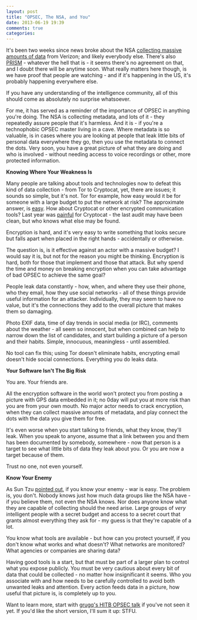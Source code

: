```yaml
---
layout: post
title: "OPSEC, The NSA, and You"
date: 2013-06-19 19:39
comments: true
categories: 
---
```


It's been two weeks since news broke about the NSA [collecting massive amounts of data](http://www.guardian.co.uk/world/2013/jun/06/nsa-phone-records-verizon-court-order) from Verizon; and likely everybody else. There's also [PRISM](http://www.guardian.co.uk/world/2013/jun/06/us-tech-giants-nsa-data) - whatever the hell that is - it seems there's no agreement on that, and I doubt there will be anytime soon. What really matters here though, is we have proof that people are watching - and if it's happening in the US, it's probably happening everywhere else.

If you have any understanding of the intelligence community, all of this should come as absolutely no surprise whatsoever.

For me, it has served as a reminder of the importance of OPSEC in anything you're doing. The NSA is collecting metadata, and lots of it - they repeatedly assure people that it's harmless. And it is - if you're a technophobic OPSEC master living in a cave. Where metadata is so valuable, is in cases where you are looking at people that leak little bits of personal data everywhere they go, then you use the metadata to connect the dots. Very soon, you have a great picture of what they are doing and who is involved - without needing access to voice recordings or other, more protected information.

**Knowing Where Your Weakness Is**

Many people are talking about tools and technologies now to defeat this kind of data collection - from Tor to Cryptocat, yet, there are issues; it sounds so simple, but it's not. Tor for example, how easy would it be for someone with a large budget to put the network at risk? The approximate answer, is [easy](http://grugq.github.io/blog/2013/06/10/good-luck-with-that/). How about Cryptocat or other encrypted communication tools? Last year was [painful](https://blog.crypto.cat/2012/11/security-update-our-first-full-audit/) for Cryptocat - the last audit may have been clean, but who knows what else may be found.

Encryption is hard, and it's very easy to write something that looks secure but falls apart when placed in the right hands - accidentally or otherwise.

The question is, is it effective against an actor with a massive budget? I would say it is, but not for the reason you might be thinking. Encryption is hard, both for those that implement and those that attack. But why spend the time and money on breaking encryption when you can take advantage of bad OPSEC to achieve the same goal?

People leak data constantly - how, when, and where they use their phone, who they email, how they use social networks - all of these things provide useful information for an attacker. Individually, they may seem to have no value, but it's the connections they add to the overall picture that makes them so damaging. 

Photo EXIF data, time of day trends in social media (or IRC), comments about the weather - all seem so innocent, but when combined can help to narrow down the list of candidates, and start building a picture of a person and their habits. Simple, innocuous, meaningless - until assembled.

No tool can fix this; using Tor doesn't eliminate habits, encrypting email doesn't hide social connections. Everything you do leaks data.

**Your Software Isn't The Big Risk**

You are. Your friends are. 

All the encryption software in the world won't protect you from posting a picture with GPS data embedded in it; no 0day will put you at more risk than you are from your own mouth. No major actor needs to crack encryption, when they can collect massive amounts of metadata, and play connect the dots with the data you give them for free.

It's even worse when you start talking to friends, what they know, they'll leak. When you speak to anyone, assume that a link between you and them has been documented by somebody, somewhere - now that person is a target to see what little bits of data they leak about you. Or you are now a target because of them.

Trust no one, not even yourself.

**Know Your Enemy**

As Sun Tzu [pointed out](https://en.wikipedia.org/wiki/The_Art_of_War), if you know your enemy - war is easy. The problem is, you don't. Nobody knows just how much data groups like the NSA have - if you believe them, not even the NSA knows. Nor does anyone know what they are capable of collecting should the need arise. Large groups of *very* intelligent people with a secret budget and access to a secret court that grants almost everything they ask for - my guess is that they're capable of a lot.

You know what tools are available - but how can you protect yourself, if you don't know what works and what doesn't? What networks are monitored? What agencies or companies are sharing data?

Having good tools is a start, but that must be part of a larger plan to control what you expose publicly. You must be very cautious about every bit of data that could be collected - no matter how insignificant it seems. Who you associate with and how needs to be carefully controlled to avoid both unwanted leaks and attention. Every action feeds data in a picture, how useful that picture is, is completely up to you.

Want to learn more, start with [grugq's HITB OPSEC talk](http://www.youtube.com/watch?v=9XaYdCdwiWU) if you've not seen it yet. If you'd like the short version, I'll sum it up: STFU.
